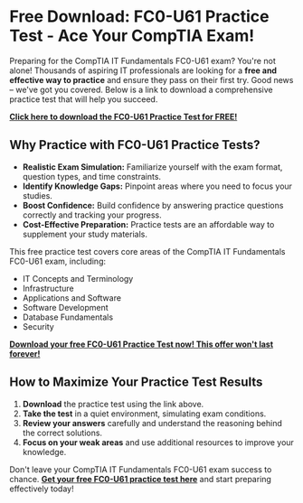 # Free Download: FC0-U61 Practice Test - Ace Your CompTIA Exam!

Preparing for the CompTIA IT Fundamentals FC0-U61 exam? You're not alone! Thousands of aspiring IT professionals are looking for a **free and effective way to practice** and ensure they pass on their first try. Good news – we've got you covered. Below is a link to download a comprehensive practice test that will help you succeed.

[**Click here to download the FC0-U61 Practice Test for FREE!**](https://udemywork.com/fc0-u61-practice-test)

## Why Practice with FC0-U61 Practice Tests?

*   **Realistic Exam Simulation:** Familiarize yourself with the exam format, question types, and time constraints.
*   **Identify Knowledge Gaps:** Pinpoint areas where you need to focus your studies.
*   **Boost Confidence:** Build confidence by answering practice questions correctly and tracking your progress.
*   **Cost-Effective Preparation:** Practice tests are an affordable way to supplement your study materials.

This free practice test covers core areas of the CompTIA IT Fundamentals FC0-U61 exam, including:

*   IT Concepts and Terminology
*   Infrastructure
*   Applications and Software
*   Software Development
*   Database Fundamentals
*   Security

[**Download your free FC0-U61 Practice Test now! This offer won't last forever!**](https://udemywork.com/fc0-u61-practice-test)

## How to Maximize Your Practice Test Results

1.  **Download** the practice test using the link above.
2.  **Take the test** in a quiet environment, simulating exam conditions.
3.  **Review your answers** carefully and understand the reasoning behind the correct solutions.
4.  **Focus on your weak areas** and use additional resources to improve your knowledge.

Don't leave your CompTIA IT Fundamentals FC0-U61 exam success to chance. **[Get your free FC0-U61 practice test here](https://udemywork.com/fc0-u61-practice-test)** and start preparing effectively today!
